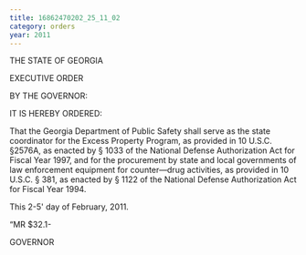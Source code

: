 ```yaml
---
title: 16862470202_25_11_02
category: orders
year: 2011
---
```

    

THE STATE OF GEORGIA

EXECUTIVE ORDER

BY THE GOVERNOR:

IT IS HEREBY ORDERED:

That the Georgia Department of Public Safety shall serve as
the state coordinator for the Excess Property Program, as
provided in 10 U.S.C. §2576A, as enacted by § 1033 of the
National Defense Authorization Act for Fiscal Year 1997, and
for the procurement by state and local governments of law
enforcement equipment for counter—drug activities, as
provided in 10 U.S.C. § 381, as enacted by § 1122 of the
National Defense Authorization Act for Fiscal Year 1994.

This 2-5' day of February, 2011.

“MR $32.1-

GOVERNOR

